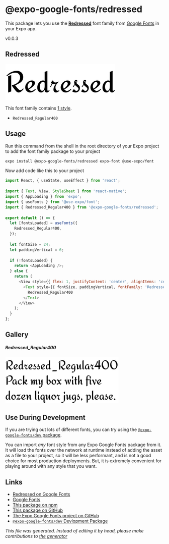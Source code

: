 # @expo-google-fonts/redressed

This package lets you use the [**Redressed**](https://fonts.google.com/specimen/Redressed) font family from [Google Fonts](https://fonts.google.com/) in your Expo app.

v0.0.3

## Redressed

![Redressed](./font-family.png)

This font family contains [1 style](#gallery).

- `Redressed_Regular400`

## Usage

Run this command from the shell in the root directory of your Expo project to add the font family package to your project
```sh
expo install @expo-google-fonts/redressed expo-font @use-expo/font
```

Now add code like this to your project
```js
import React, { useState, useEffect } from 'react';

import { Text, View, StyleSheet } from 'react-native';
import { AppLoading } from 'expo';
import { useFonts } from '@use-expo/font';
import { Redressed_Regular400 } from '@expo-google-fonts/redressed';

export default () => {
  let [fontsLoaded] = useFonts({
    Redressed_Regular400,
  });

  let fontSize = 24;
  let paddingVertical = 6;

  if (!fontsLoaded) {
    return <AppLoading />;
  } else {
    return (
      <View style={{ flex: 1, justifyContent: 'center', alignItems: 'center' }}>
        <Text style={{ fontSize, paddingVertical, fontFamily: 'Redressed_Regular400' }}>
          Redressed_Regular400
        </Text>
      </View>
    );
  }
};

```

## Gallery

##### Redressed_Regular400
![Redressed_Regular400](./b7da182df7a86a14b448d200c3efd866dca0885111c28fce6449cf8aef103e77.ttf.png)


## Use During Development

If you are trying out lots of different fonts, you can try using the [`@expo-google-fonts/dev` package](https://www.npmjs.com/package/@expo-google-fonts/dev).

You can import *any* font style from any Expo Google Fonts package from it. It will load the fonts
over the network at runtime instead of adding the asset as a file to your project, so it will be 
less performant, and is not a good choice for most production deployments. But, it is extremely convenient
for playing around with any style that you want.

## Links

- [Redressed on Google Fonts](https://fonts.google.com/specimen/Redressed)
- [Google Fonts](https://fonts.google.com/)
- [This package on npm](https://www.npmjs.com/package/@expo-google-fonts/redressed)
- [This package on GitHub](https://github.com/expo/google-fonts/tree/master/font-packages/redressed)
- [The Expo Google Fonts project on GitHub](https://github.com/expo/google-fonts)
- [`@expo-google-fonts/dev` Devlopment Package](https://github.com/expo/google-fonts/tree/master/font-packages/dev)


*This file was generated. Instead of editing it by head, please make contributions to [the generator](https://github.com/expo/google-fonts/tree/master/packages/generator)*
